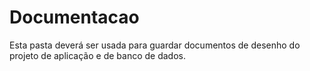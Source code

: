 # Documentacao
 Esta pasta deverá ser usada para guardar documentos de desenho do projeto de aplicação e de banco de dados.
